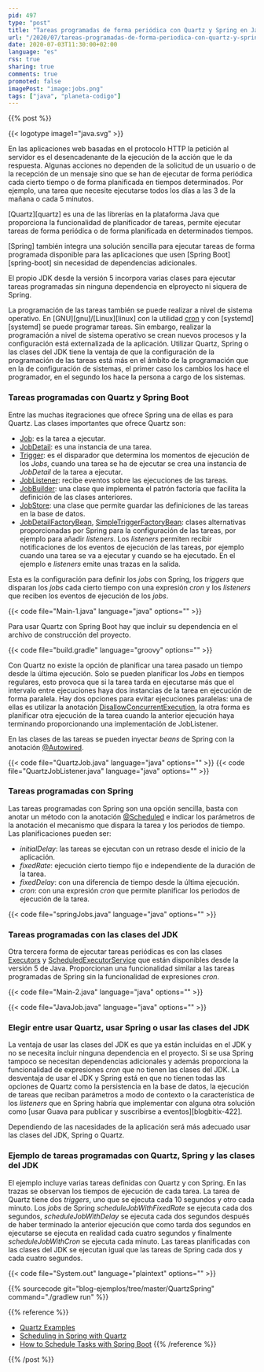 ```yaml
---
pid: 497
type: "post"
title: "Tareas programadas de forma periódica con Quartz y Spring en Java"
url: "/2020/07/tareas-programadas-de-forma-periodica-con-quartz-y-spring-en-java/"
date: 2020-07-03T11:30:00+02:00
language: "es"
rss: true
sharing: true
comments: true
promoted: false
imagePost: "image:jobs.png"
tags: ["java", "planeta-codigo"]
---
```


{{% post %}}

{{< logotype image1="java.svg" >}}

En las aplicaciones web basadas en el protocolo HTTP la petición al servidor es el desencadenante de la ejecución de la acción que le da respuesta. Algunas acciones no dependen de la solicitud de un usuario o de la recepción de un mensaje sino que se han de ejecutar de forma periódica cada cierto tiempo o de forma planificada en tiempos determinados. Por ejemplo, una tarea que necesite ejecutarse todos los días a las 3 de la mañana o cada 5 minutos.

[Quartz][quartz] es una de las librerías en la plataforma Java que proporciona la funcionalidad de planificador de tareas, permite ejecutar tareas de forma periódica o de forma planificada en determinados tiempos. 

[Spring] también integra una solución sencilla para ejecutar tareas de forma programada disponible para las aplicaciones que usen [Spring Boot][spring-boot] sin necesidad de dependencias adicionales.

El propio JDK desde la versión 5 incorpora varias clases para ejecutar tareas programadas sin ninguna dependencia en elproyecto ni siquera de Spring.

La programación de las tareas también se puede realizar a nivel de sistema operativo. En [GNU][gnu]/[Linux][linux] con la utilidad [cron](https://wiki.archlinux.org/index.php/Cron) y con [systemd][systemd] se puede programar tareas. Sin embargo, realizar la programación a nivel de sistema operativo se crean nuevos procesos y la configuración está externalizada de la aplicación. Utilizar Quartz, Spring o las clases del JDK tiene la ventaja de que la configuración de la programación de las tareas está más en el ámbito de la programación que en la de configuración de sistemas, el primer caso los cambios los hace el programador, en el segundo los hace la persona a cargo de los sistemas.

### Tareas programadas con Quartz y Spring Boot

Entre las muchas itegraciones que ofrece Spring una de ellas es para Quartz. Las clases importantes que ofrece Quartz son:

* [Job](https://www.quartz-scheduler.org/api/2.3.0/org/quartz/Job.html): es la tarea a ejecutar.
* [JobDetail](https://www.quartz-scheduler.org/api/2.3.0/org/quartz/JobDetail.html): es una instancia de una tarea.
* [Trigger](https://www.quartz-scheduler.org/api/2.3.0/org/quartz/Trigger.html): es el disparador que determina los momentos de ejecución de los _Jobs_, cuando una tarea se ha de ejecutar se crea una instancia de _JobDetail_ de la tarea a ejecutar.
* [JobListener](https://www.quartz-scheduler.org/api/2.3.0/org/quartz/JobListener.html): recibe eventos sobre las ejecuciones de las tareas.
* [JobBuilder](https://www.quartz-scheduler.org/api/2.3.0/org/quartz/JobBuilder.html): una clase que implementa el patrón factoría que facilita la definición de las clases anteriores.
* [JobStore](https://www.quartz-scheduler.org/api/2.3.0/org/quartz/spi/JobStore.html): una clase que permite guardar las definiciones de las tareas en la base de datos.
* [JobDetailFactoryBean](https://docs.spring.io/spring-framework/docs/current/javadoc-api/org/springframework/scheduling/quartz/JobDetailFactoryBean.html), [SimpleTriggerFactoryBean](https://docs.spring.io/spring-framework/docs/current/javadoc-api/org/springframework/scheduling/quartz/SimpleTriggerFactoryBean.html): clases alternativas proporcionadas por Spring para la configuración de las tareas, por ejemplo para añadir _listeners_. Los _listeners_ permiten recibir notificaciones de los eventos de ejecución de las tareas, por ejemplo cuando una tarea se va a ejecutar y cuando se ha ejecutado. En el ejemplo e _listeners_ emite unas trazas en la salida.

Esta es la configuración para definir los _jobs_ con Spring, los _triggers_ que disparan los _jobs_ cada cierto tiempo con una expresión _cron_ y los _listeners_ que reciben los eventos de ejecución de los _jobs_.

{{< code file="Main-1.java" language="java" options="" >}}

Para usar Quartz con Spring Boot hay que incluir su dependencia en el archivo de construcción del proyecto.

{{< code file="build.gradle" language="groovy" options="" >}}

Con Quartz no existe la opción de planificar una tarea pasado un tiempo desde la última ejecución. Solo se pueden planificar los _Jobs_ en tiempos regulares, esto provoca que si la tarea tarda en ejecutarse más que el intervalo entre ejecuciones haya dos instancias de la tarea en ejecución de forma paralela. Hay dos opciones para evitar ejecuciones paralelas: una de ellas es utilizar la anotación [DisallowConcurrentExecution](https://www.quartz-scheduler.org/api/2.3.0/org/quartz/DisallowConcurrentExecution.html), la otra forma es planificar otra ejecución de la tarea cuando la anterior ejecución haya terminando proporcionando una implementación de JobListener.

En las clases de las tareas se pueden inyectar _beans_ de Spring con la anotación [@Autowired](https://docs.spring.io/spring-framework/docs/current/javadoc-api/org/springframework/beans/factory/annotation/Autowired.html).

{{< code file="QuartzJob.java" language="java" options="" >}}
{{< code file="QuartzJobListener.java" language="java" options="" >}}

### Tareas programadas con Spring

Las tareas programadas con Spring son una opción sencilla, basta con anotar un método con la anotación [@Scheduled](https://docs.spring.io/spring-framework/docs/current/javadoc-api/org/springframework/scheduling/annotation/Scheduled.html) e indicar los parámetros de la anotación el mecanismo que dispara la tarea y los periodos de tiempo. Las planificaciones pueden ser:

* _initialDelay_: las tareas se ejecutan con un retraso desde el inicio de la aplicación.
* _fixedRate_: ejecución cierto tiempo fijo e independiente de la duración de la tarea.
* _fixedDelay_: con una diferencia de tiempo desde la última ejecución.
* _cron_: con una expresión _cron_ que permite planificar los periodos de ejecución de la tarea.

{{< code file="springJobs.java" language="java" options="" >}}

### Tareas programadas con las clases del JDK

Otra tercera forma de ejecutar tareas periódicas es con las clases [Executors](javadoc11:java.base/java/util/concurrent/Executors.html) y [ScheduledExecutorService](javadoc11:java.base/java/util/concurrent/ScheduledExecutorService.html) que están disponibles desde la versión 5 de Java. Proporcionan una funcionalidad similar a las tareas programadas de Spring sin la funcionalidad de expresiones _cron_.

{{< code file="Main-2.java" language="java" options="" >}}

{{< code file="JavaJob.java" language="java" options="" >}}

### Elegir entre usar Quartz, usar Spring o usar las clases del JDK

La ventaja de usar las clases del JDK es que ya están incluidas en el JDK y no se necesita incluir ninguna dependencia en el proyecto. Si se usa Spring tampoco se necesitan dependencias adicionales y además proporciona la funcionalidad de expresiones _cron_ que no tienen las clases del JDK. La desventaja de usar el JDK y Spring está en que no tienen todas las opciones de Quartz como la persistencia en la base de datos, la ejecución de tareas que reciban parámetros a modo de contexto o la característica de los _listeners_ que en Spring habría que implementar con alguna otra solución como [usar Guava para publicar y suscribirse a eventos][blogbitix-422].

Dependiendo de las nacesidades de la aplicación será más adecuado usar las clases del JDK, Spring o Quartz.

### Ejemplo de tareas programadas con Quartz, Spring y las clases del JDK

El ejemplo incluye varias tareas definidas con Quartz y con Spring. En las trazas se observan los tiempos de ejecución de cada tarea. La tarea de Quartz tiene dos _triggers_, uno que se ejecuta cada 10 segundos y otro cada minuto. Los _jobs_ de Spring _scheduleJobWithFixedRate_ se ejecuta cada dos segundos, _scheduleJobWithDelay_ se ejecuta cada dos segundos después de haber terminado la anterior ejecución que como tarda dos segundos en ejecutarse se ejecuta en realidad cada cuatro segundos y finalmente _scheduleJobWithCron_ se ejecuta cada minuto. Las tareas planificadas con las clases del JDK se ejecutan igual que las tareas de Spring cada dos y cada cuatro segundos.

{{< code file="System.out" language="plaintext" options="" >}}

{{% sourcecode git="blog-ejemplos/tree/master/QuartzSpring" command="./gradlew run" %}}

{{% reference %}}
* [Quartz Examples](http://www.quartz-scheduler.org/documentation/quartz-2.3.0/examples/)
* [Scheduling in Spring with Quartz](https://www.baeldung.com/spring-quartz-schedule)
* [How to Schedule Tasks with Spring Boot](https://www.callicoder.com/spring-boot-task-scheduling-with-scheduled-annotation/)
{{% /reference %}}

{{% /post %}}
